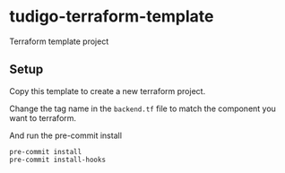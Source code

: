 # tudigo-terraform-template
Terraform template project

## Setup

Copy this template to create a new terraform project.

Change the tag name in the `backend.tf` file to match the component you want to terraform.

And run the pre-commit install

```
pre-commit install
pre-commit install-hooks
```

